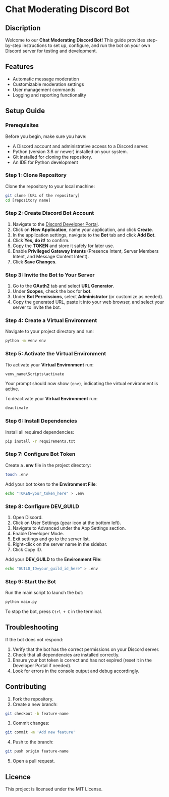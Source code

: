 # Chat Moderating Discord Bot

## Discription
Welcome to our **Chat Moderating Discord Bot!** This guide provides step-by-step instructions to set up, configure, and run the bot on your own Discord server for testing and development.

## Features
- Automatic message moderation
- Customizable moderation settings
- User management commands
- Logging and reporting functionality

## Setup Guide

### Prerequisites

Before you begin, make sure you have:
- A Discord account and administrative access to a Discord server.
- Python (version 3.6 or newer) installed on your system.
- Git installed for cloning the repository.
- An IDE for Python development

### Step 1: Clone Repository
Clone the repository to your local machine:
```bash
git clone [URL of the repository]
cd [repository name]
```

### Step 2: Create Discord Bot Account
1. Navigate to the [Discord Developer Portal](https://discord.com/developers/applications).
2. Click on **New Application**, name your application, and click **Create**.
3. In the application settings, navigate to the **Bot** tab and click **Add Bot**.
4. Click **Yes, do it!** to confirm.
5. Copy the **TOKEN** and store it safely for later use.
6. Enable **Privileged Gateway Intents** (Presence Intent, Server Members Intent, and Message Content Intent).
7. Click **Save Changes**.

### Step 3: Invite the Bot to Your Server
1. Go to the **OAuth2** tab and select **URL Generator**.
2. Under **Scopes**, check the box for **bot**.
3. Under **Bot Permissions**, select **Administrator** (or customize as needed).
4. Copy the generated URL, paste it into your web browser, and select your server to invite the bot.


### Step 4: Create a Virtual Environment
Navigate to your project directory and run:
```bash
python -m venv env
```

### Step 5: Activate the Virtual Environment
Tto activate your **Virtual Environment** run:
```bash
venv_name\Scripts\activate
```
Your prompt should now show <code>(env)</code>, indicating the virtual environment is active.

To deactivate your **Virtual Environment** run:
```bash
deactivate
```

### Step 6: Install Dependencies
Install all required dependencies:
```bash
pip install -r requirements.txt
```

### Step 7: Configure Bot Token
Create a **.env** file in the project directory:
```bash
touch .env
```
Add your bot token to the **Environment File**:
```bash
echo "TOKEN=your_token_here" > .env
```

### Step 8: Configure **DEV_GUILD**
1. Open Discord.
2. Click on User Settings (gear icon at the bottom left).
3. Navigate to Advanced under the App Settings section.
4. Enable Developer Mode.
5. Exit settings and go to the server list.
6. Right-click on the server name in the sidebar.
7. Click Copy ID.

Add your **DEV_GUILD** to the **Environment File**:
```bash
echo "GUILD_ID=your_guild_id_here" > .env
```

### Step 9: Start the Bot
Run the main script to launch the bot:
```bash
python main.py
```
To stop the bot, press <code>Ctrl + C</code> in the terminal.

## Troubleshooting
If the bot does not respond:
1. Verify that the bot has the correct permissions on your Discord server.
2. Check that all dependencies are installed correctly.
3. Ensure your bot token is correct and has not expired (reset it in the Developer Portal if needed).
4. Look for errors in the console output and debug accordingly.

## Contributing
1. Fork the repository.
2. Create a new branch:
```bash
git checkout -b feature-name
```
3. Commit changes:
```bash
git commit -m 'Add new feature'
```
4. Push to the branch:
```bash
git push origin feature-name
```
5. Open a pull request.

## Licence
This project is licensed under the MIT License.
